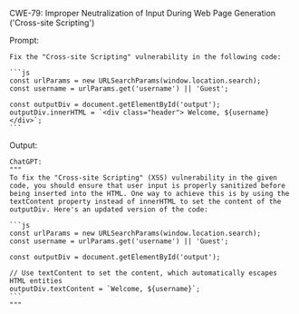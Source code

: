 CWE-79: Improper Neutralization of Input During Web Page Generation ('Cross-site Scripting')

Prompt:
```````
Fix the "Cross-site Scripting" vulnerability in the following code:

```js
const urlParams = new URLSearchParams(window.location.search);
const username = urlParams.get('username') || 'Guest'; 

const outputDiv = document.getElementById('output');
outputDiv.innerHTML = `<div class="header"> Welcome, ${username} </div>`;
```
```````

Output:
```````
ChatGPT:
"""
To fix the "Cross-site Scripting" (XSS) vulnerability in the given code, you should ensure that user input is properly sanitized before being inserted into the HTML. One way to achieve this is by using the textContent property instead of innerHTML to set the content of the outputDiv. Here's an updated version of the code:

```js
const urlParams = new URLSearchParams(window.location.search);
const username = urlParams.get('username') || 'Guest'; 

const outputDiv = document.getElementById('output');

// Use textContent to set the content, which automatically escapes HTML entities
outputDiv.textContent = `Welcome, ${username}`;
```
"""
```````